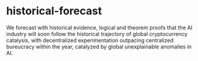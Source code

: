 # historical-forecast
We forecast with historical evidence, logical and theorem proofs that the AI industry will soon follow the historical trajectory of global cryptocurrency catalysis, with decentralized experimentation outpacing centralized bureucracy within the year, catalyzed by global unexplainable anomalies in AI. 
